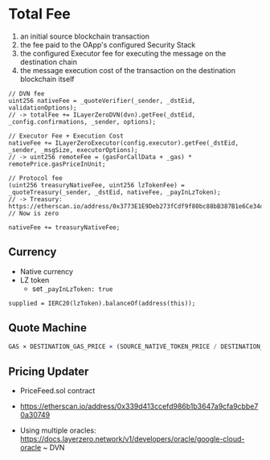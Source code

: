 # Total Fee

1. an initial source blockchain transaction
2. the fee paid to the OApp's configured Security Stack
3. the configured Executor fee for executing the message on the destination chain
4. the message execution cost of the transaction on the destination blockchain itself

```solidity
// DVN fee
uint256 nativeFee = _quoteVerifier(_sender, _dstEid, validationOptions);
// -> totalFee += ILayerZeroDVN(dvn).getFee(_dstEid, _config.confirmations, _sender, options);

// Executor Fee + Execution Cost
nativeFee += ILayerZeroExecutor(config.executor).getFee(_dstEid, _sender, _msgSize, executorOptions);
// -> uint256 remoteFee = (gasForCallData + _gas) * remotePrice.gasPriceInUnit;

// Protocol fee
(uint256 treasuryNativeFee, uint256 lzTokenFee) = _quoteTreasury(_sender, _dstEid, nativeFee, _payInLzToken);
// -> Treasury: https://etherscan.io/address/0x3773E1E9Deb273fCdf9f80bc88bB387B1e6Ce34d#readContract
// Now is zero

nativeFee += treasuryNativeFee;
```

## Currency

- Native currency
- LZ token
  - set `_payInLzToken: true`

```solidity
supplied = IERC20(lzToken).balanceOf(address(this));
```

## Quote Machine

```js
GAS × DESTINATION_GAS_PRICE × (SOURCE_NATIVE_TOKEN_PRICE / DESTINATION_NATIVE_TOKEN_PRICE)
```

## Pricing Updater

- PriceFeed.sol contract
- https://etherscan.io/address/0x339d413ccefd986b1b3647a9cfa9cbbe70a30749

- Using multiple oracles: https://docs.layerzero.network/v1/developers/oracle/google-cloud-oracle ~ DVN

<!-- - AxelarDVNAdapter
- CCIPDVNAdapter -->

